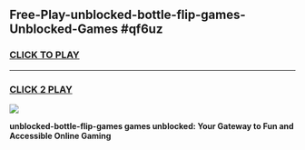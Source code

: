 
## Free-Play-unblocked-bottle-flip-games-Unblocked-Games #qf6uz
<h3>
<a href="https://news.freeplayer.one?title=unblocked-bottle-flip-games&ref=8M">CLICK TO PLAY</a></h3>
<hr>

<h3>
<a href="https://news.freeplayer.one?title=unblocked-bottle-flip-games&ref=8M">CLICK 2 PLAY</a>
  
</h3>

<a href="https://news.freeplayer.one?title=unblocked-bottle-flip-games&ref=8M"><img src="https://clearcache.store/games.png"></a>


**unblocked-bottle-flip-games games unblocked: Your Gateway to Fun and Accessible Online Gaming**
